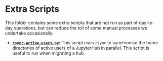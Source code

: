 # Extra Scripts

This folder contains some extra scripts that are not run as part of day-to-day operations, but can reduce the toil of some manual processes we undertake occasionally.

- **[`rsync-active-users.py`](./rsync-active-users.py):** This script uses `rsync` to synchronise the home directories of active users of a JupyterHub in parallel.
  This script is useful to run when migrating a hub.
